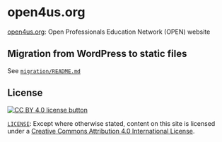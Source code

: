 # open4us.org

[open4us.org][open4us]: Open Professionals Education Network (OPEN) website

[open4us]: https://open4us.org/


## Migration from WordPress to static files

See [`migration/README.md`](migration/README.md)


## License

[![CC BY 4.0 license button][cc-by-png]][cc-by]

[`LICENSE`](LICENSE): Except where otherwise stated, content on this site is
licensed under a [Creative Commons Attribution 4.0 International
License][cc-by].

[cc-by-png]: https://licensebuttons.net/l/by/4.0/88x31.png#floatleft "CC BY 4.0 license button"
[cc-by]: https://creativecommons.org/licenses/by/4.0/ "Creative Commons Attribution 4.0 International License"
